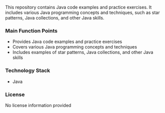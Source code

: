  
This repository contains Java code examples and practice exercises. It includes various Java programming concepts and techniques, such as star patterns, Java collections, and other Java skills.

### Main Function Points
- Provides Java code examples and practice exercises
- Covers various Java programming concepts and techniques
- Includes examples of star patterns, Java collections, and other Java skills

### Technology Stack
- Java

### License
No license information provided

